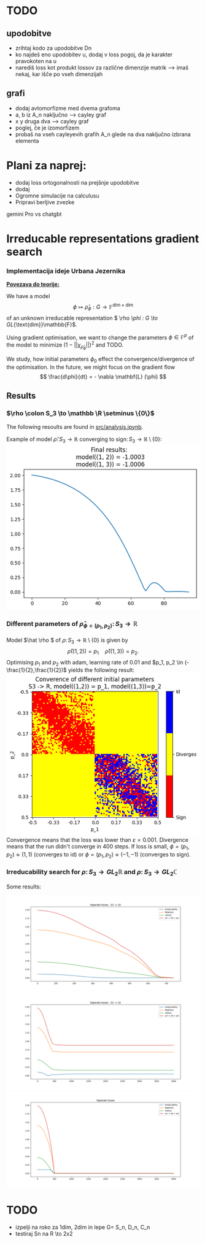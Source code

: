 # TODO
## upodobitve
- zrihtaj kodo za upodobitve Dn
- ko najdeš eno upodobitev u, dodaj v loss pogoj, da je karakter pravokoten na u
- narediš loss kot produkt lossov za različne dimenzije matrik  --> imaš nekaj, kar išče po vseh dimenzijah 
## grafi 
- dodaj avtomorfizme med dvema grafoma
- a, b iz A_n naključno --> cayley graf
- x y druga dva --> cayley graf   
- poglej, če je izomorfizem 
- probaš na vseh cayleyevih grafih A_n glede na dva naključno izbrana elementa 

# Plani za naprej:
- dodaj loss ortogonalnosti na prejšnje upodobitve
- dodaj 
- Ogromne simulacije na calculusu
- Pripravi berljive zvezke


gemini Pro vs chatgbt


# Irreducable representations gradient search
### Implementacija ideje Urbana Jezernika 

**[Povezava do teorije: ](zapiski/teorija.md)**

We have a model 
$$\phi  \mapsto \hat \rho _\phi : G \to \mathbb{F}^{\text{dim} \times \text{dim}}$$
of an unknown irreducable representation $ \rho _\phi : G \to GL_{\text{dim}}\mathbb{F}$.

Using gradient optimisation, we want to change the parameters $\phi \in \mathbb F ^p$ of the model to minimize 
$(1 - ||\chi_{\hat \rho_\phi}||)^2$ and TODO. 

We study, how initial parameters $\phi_0$ effect the convergence/divergence of the optimisation. 
In the future, we might focus on the gradient flow 
$$
\frac{d\phi}{dt} = - \nabla \mathbf{L} (\phi)
$$

## Results
### $\rho \colon S_3 \to \mathbb \R \setminus \{0\}$
The following resoults are found in [src/analysis.ipynb](src/analysis.ipynb).


Example of model $\hat \rho \colon S_3 \to \mathbb R$ converging to $\text{sign} \colon S_3 \to \mathbb R \setminus \{0\}$:
![model for S3 -> R converges to sign](demo/S3_converged_to_sign.png)
### Different parameters of $\hat \rho_{\phi=(p_1, p_2)} \colon S_3 \to \mathbb R$
Model $\hat \rho $ of $\rho \colon S_3 \to \mathbb R \setminus \{0\}$ is given by 
$$
\hat \rho((1,2)) = p_1 \quad \hat \rho((1,3))=p_2.
$$
Optimising $p_1$ and $p_2$ with adam, learning rate of $0.01$ and $p_1, p_2 \in (-\frac{1}{2},\frac{1}{2})$ yields the following result:
![$S_3 \to \mathbb R$](demo/S3->R_100x100_-0.5-0.5.png)
Convergence means that the loss was lower than $\varepsilon = 0.001$. Divergence means that the run didn't converge in 400 steps. 
If loss is small, $\phi=(p_1, p_2) \approx (1,1)$ (converges to $\text{id}$) or $\phi=(p_1, p_2) \approx (-1,-1)$ (converges to $\text{sign}$).

### Irreducability search for $\rho \colon S_3 \to GL_2 \mathbb R$ and $\rho \colon S_3 \to GL_2 \mathbb C$


Some results:

![Konvergenca](demo/converged.png)
![Lokalni ekstrem, ki ni globalni.](demo/failed_to_converge.png)
![Blizu konvergenci - verjetno gre za napačno izbiro hiperparametrov.](demo/nearly_converge.png)

# TODO
- izpelji na roko za 1dim, 2dim in lepe G= S_n, D_n, C_n
- testiraj Sn na R \to 2x2





